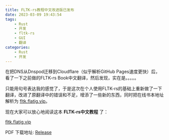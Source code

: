 ```yaml
---
title: FLTK-rs教程中文改进版已发布
date: 2023-03-09 19:43:54
tags:
    - Rust
    - 开发
    - fltk-rs
    - GUI
    - 翻译
categories:
    - Rust
    - 开发
---
```


在把DNS从Dnspod迁移到Cloudflare（似乎解析GitHub Pages速度更快）后，看了一下之前做的FLTK-rs Book中文翻译，然后发现，实在是。。。。。

只能用句号表达我的感觉了，于是这次在个人使用FLTK-rs的基础上重新做了一下翻译，改进了原翻译中的错误和不足，增添了一些新的东西，同时把在线书本地址解析为 [fltk.flatig.vip](fltk.flatig.vip)。

现在大家可以放心地阅读这本 **FLTK-rs中文教程** 了：

[fltk.flatig.vip](fltk.flatig.vip)

PDF 下载地址:
[Release](https://github.com/Flatigers/fltk-book-zh/releases/download/23%2F03%2F09/fltk.book.pdf)
